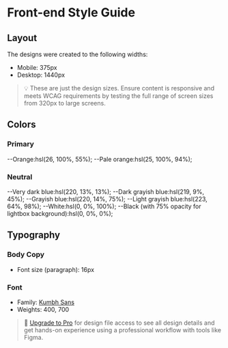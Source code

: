# Front-end Style Guide

## Layout

The designs were created to the following widths:

- Mobile: 375px
- Desktop: 1440px

> 💡 These are just the design sizes. Ensure content is responsive and meets WCAG requirements by testing the full range of screen sizes from 320px to large screens.

## Colors

### Primary

--Orange:hsl(26, 100%, 55%);
--Pale orange:hsl(25, 100%, 94%);

### Neutral

--Very dark blue:hsl(220, 13%, 13%);
--Dark grayish blue:hsl(219, 9%, 45%);
--Grayish blue:hsl(220, 14%, 75%);
--Light grayish blue:hsl(223, 64%, 98%);
--White:hsl(0, 0%, 100%);
--Black (with 75% opacity for lightbox background):hsl(0, 0%, 0%);

## Typography

### Body Copy

- Font size (paragraph): 16px

### Font

- Family: [Kumbh Sans](https://fonts.google.com/specimen/Kumbh+Sans)
- Weights: 400, 700

> 💎 [Upgrade to Pro](https://www.frontendmentor.io/pro?ref=style-guide) for design file access to see all design details and get hands-on experience using a professional workflow with tools like Figma.
